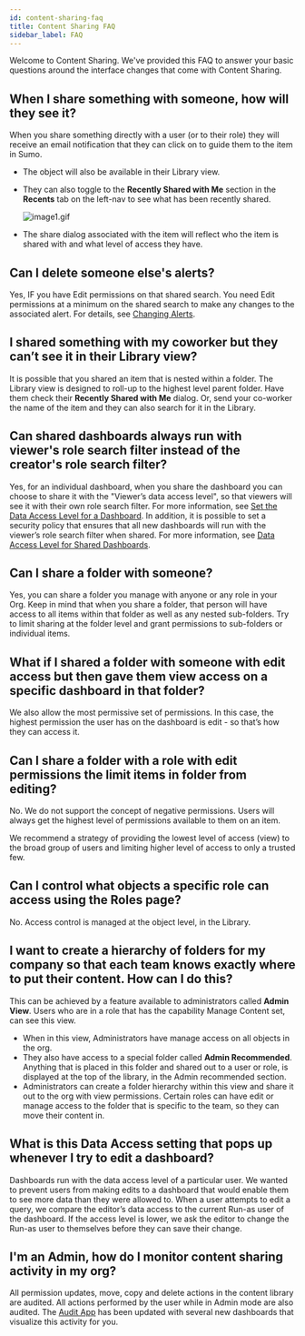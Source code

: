 ```yaml
---
id: content-sharing-faq
title: Content Sharing FAQ
sidebar_label: FAQ
---
```



Welcome to Content Sharing. We've provided this FAQ to answer your basic questions around the interface changes that come with Content Sharing.

## When I share something with someone, how will they see it?

When you share something directly with a user (or to their role) they will receive an email notification that they can click on to guide them to the item in Sumo.

* The object will also be available in their Library view.
* They can also toggle to the **Recently Shared with Me** section in the **Recents** tab on the left-nav to see what has been recently shared.

    ![image1.gif](/img/content-sharing/recent-shared.gif)

* The share dialog associated with the item will reflect who the item is shared with and what level of access they have.

## Can I delete someone else's alerts?

Yes, IF you have Edit permissions on that shared search. You need Edit permissions at a minimum on the shared search to make any changes to the associated alert. For details, see [Changing Alerts](changing-alerts.md).

## I shared something with my coworker but they can’t see it in their Library view?

It is possible that you shared an item that is nested within a folder. The Library view is designed to roll-up to the highest level parent folder. Have them check their **Recently Shared with Me** dialog. Or, send your co-worker the name of the item and they can also search for it in the Library.

## Can shared dashboards always run with viewer's role search filter instead of the creator's role search filter?

Yes, for an individual dashboard, when you share the dashboard you can choose to share it with the "Viewer’s data access level", so that
viewers will see it with their own role search filter. For more information, see [Set the Data Access Level for a Dashboard](../../dashboards/get-started/set-data-access-level-dashboard.md). In addition, it is possible to set a security policy that ensures that all new dashboards will run with the viewer’s role search filter when shared. For more information, see [Data Access Level for Shared Dashboards](../security/data-access-level-shared-dashboards.md). 

## Can I share a folder with someone?

Yes, you can share a folder you manage with anyone or any role in your Org. Keep in mind that when you share a folder, that person will have access to all items within that folder as well as any nested sub-folders. Try to limit sharing at the folder level and grant permissions to sub-folders or individual items.

## What if I shared a folder with someone with edit access but then gave them view access on a specific dashboard in that folder?

We also allow the most permissive set of permissions. In this case, the highest permission the user has on the dashboard is edit - so that’s how they can access it.

## Can I share a folder with a role with edit permissions the limit items in folder from editing?

No. We do not support the concept of negative permissions. Users will always get the highest level of permissions available to them on an
item.

We recommend a strategy of providing the lowest level of access (view) to the broad group of users and limiting higher level of access to only a trusted few.

## Can I control what objects a specific role can access using the Roles page?

No. Access control is managed at the object level, in the Library.

## I want to create a hierarchy of folders for my company so that each team knows exactly where to put their content. How can I do this?

This can be achieved by a feature available to administrators called
**Admin View**. Users who are in a role that has the capability Manage
Content set, can see this view.

* When in this view, Administrators have manage access on all objects in the org.
* They also have access to a special folder called **Admin Recommended**. Anything that is placed in this folder and shared out to a user or role, is displayed at the top of the library, in the Admin recommended section.
* Administrators can create a folder hierarchy within this view and share it out to the org with view permissions. Certain roles can have edit or manage access to the folder that is specific to the team, so they can move their content in.

## What is this Data Access setting that pops up whenever I try to edit a dashboard?

Dashboards run with the data access level of a particular user. We wanted to prevent users from making edits to a dashboard that would enable them to see more data than they were allowed to. When a user attempts to edit a query, we compare the editor’s data access to the current Run-as user of the dashboard. If the access level is lower, we ask the editor to change the Run-as user to themselves before they can save their change.

## I'm an Admin, how do I monitor content sharing activity in my org?

All permission updates, move, copy and delete actions in the content library are audited. All actions performed by the user while in Admin
mode are also audited. The [Audit App](/docs/integrations/sumo-apps/Audit) has been updated with several new dashboards that visualize this activity for you.
